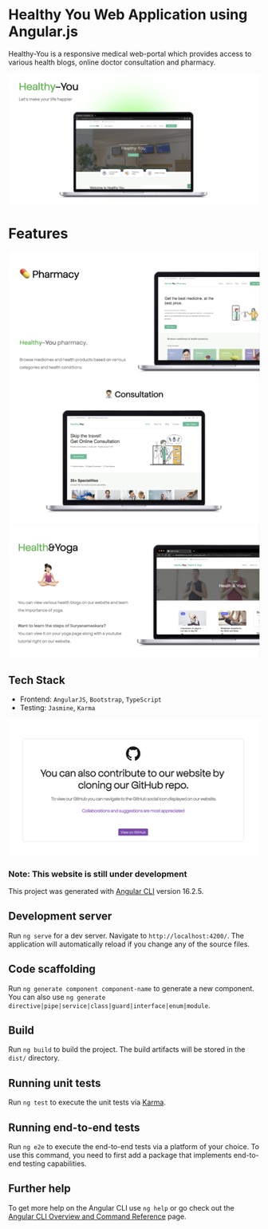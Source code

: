 # Healthy You Web Application using Angular.js

Healthy-You is a responsive medical web-portal which provides access to various health blogs, online doctor consultation and pharmacy.

<img src="/src/assets/img/1.png" alt="">

# Features
<img src="/src/assets/img/2.png" alt="">
<img src="/src/assets/img/3.png" alt="">
<img src="/src/assets/img/4.png" alt="">

## Tech Stack
- Frontend: `AngularJS`, `Bootstrap`, `TypeScript`
- Testing: `Jasmine`, `Karma`

<img src="/src/assets/img/forReadme/6.png" alt="">

### Note: This website is still under development

This project was generated with [Angular CLI](https://github.com/angular/angular-cli) version 16.2.5.

## Development server

Run `ng serve` for a dev server. Navigate to `http://localhost:4200/`. The application will automatically reload if you change any of the source files.

## Code scaffolding

Run `ng generate component component-name` to generate a new component. You can also use `ng generate directive|pipe|service|class|guard|interface|enum|module`.

## Build

Run `ng build` to build the project. The build artifacts will be stored in the `dist/` directory.

## Running unit tests

Run `ng test` to execute the unit tests via [Karma](https://karma-runner.github.io).

## Running end-to-end tests

Run `ng e2e` to execute the end-to-end tests via a platform of your choice. To use this command, you need to first add a package that implements end-to-end testing capabilities.

## Further help

To get more help on the Angular CLI use `ng help` or go check out the [Angular CLI Overview and Command Reference](https://angular.io/cli) page.
